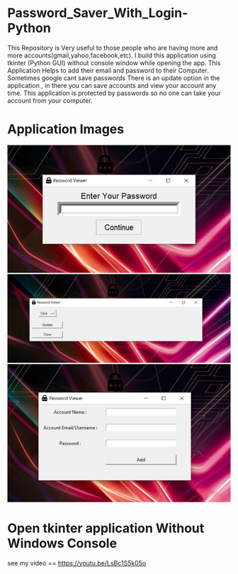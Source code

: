 # Password_Saver_With_Login-Python


This Repository is Very useful to those people who are having more and more accounts(gmail,yahoo,facebook,etc).
I build this application using tkinter (Python GUI) without console window while opening the app. 
This Application Helps to add their email and password to their Computer.
Sometimes google cant save passwords
There is an update option in the application , in there you can save accounts and view your account any time.
This application is protected by passwords so no one can take your account from your computer.

# Application Images

![](1.jpeg) ![](2.jpeg) ![](3.jpeg)


# Open tkinter application Without Windows Console
see my video == https://youtu.be/LsBc1S5k05o
